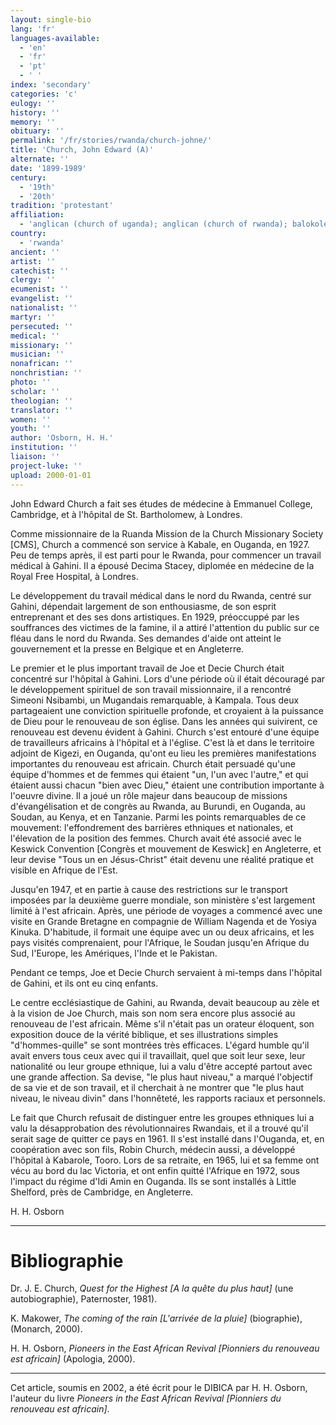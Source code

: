 ```yaml
---
layout: single-bio
lang: 'fr'
languages-available:
  - 'en'
  - 'fr'
  - 'pt'
  - ' '
index: 'secondary'
categories: 'c'
eulogy: ''
history: ''
memory: ''
obituary: ''
permalink: '/fr/stories/rwanda/church-johne/'
title: 'Church, John Edward (A)'
alternate: ''
date: '1899-1989'
century:
  - '19th'
  - '20th'
tradition: 'protestant'
affiliation:
  - 'anglican (church of uganda); anglican (church of rwanda); balokole movement'
country:
  - 'rwanda'
ancient: ''
artist: ''
catechist: ''
clergy: ''
ecumenist: ''
evangelist: ''
nationalist: ''
martyr: ''
persecuted: ''
medical: ''
missionary: ''
musician: ''
nonafrican: ''
nonchristian: ''
photo: ''
scholar: ''
theologian: ''
translator: ''
women: ''
youth: ''
author: 'Osborn, H. H.'
institution: ''
liaison: ''
project-luke: ''
upload: 2000-01-01
---
```



John Edward Church a fait ses études de médecine à Emmanuel College, Cambridge, et à l'hôpital de St. Bartholomew, à Londres.

Comme missionnaire de la Ruanda Mission de la Church Missionary Society [CMS], Church a commencé son service à Kabale, en Ouganda, en 1927. Peu de temps après, il est parti pour le Rwanda, pour commencer un travail médical à Gahini. Il a épousé Decima Stacey, diplomée en médecine de la Royal Free Hospital, à Londres.

Le développement du travail médical dans le nord du Rwanda, centré sur Gahini, dépendait largement de son enthousiasme, de son esprit entreprenant et des ses dons artistiques. En 1929, pr&eacute;occupp&eacute; par les souffrances des victimes de la famine, il a attiré l'attention du public sur ce fl&eacute;au dans le nord du Rwanda. Ses demandes d'aide ont atteint le gouvernement et la presse en Belgique et en Angleterre.

Le premier et le plus important travail de Joe et Decie Church était concentré sur l'hôpital à Gahini. Lors d'une période où il était découragé par le développement spirituel de son travail missionnaire, il a rencontré Simeoni Nsibambi, un Mugandais remarquable, à Kampala. Tous deux partageaient une conviction spirituelle profonde, et croyaient à la puissance de Dieu pour le renouveau de son église. Dans les années qui suivirent, ce renouveau est devenu évident à Gahini. Church s'est entouré d'une équipe de travailleurs africains à l'hôpital et à l'église. C'est là et dans le territoire adjoint de Kigezi, en Ouganda, qu'ont eu lieu les premières manifestations importantes du renouveau est africain. Church était persuadé qu'une équipe d'hommes et de femmes qui étaient "un, l'un avec l'autre," et qui étaient aussi chacun "bien avec Dieu," étaient une contribution importante à l'oeuvre divine. Il a joué un rôle majeur dans beaucoup de missions d'évangélisation et de congrès au Rwanda, au Burundi, en Ouganda, au Soudan, au Kenya, et en Tanzanie. Parmi les points remarquables de ce mouvement: l'effondrement des barrières ethniques et nationales, et l'élevation de la position des femmes. Church avait été associé avec le Keswick Convention [Congrès et mouvement de Keswick] en Angleterre, et leur devise "Tous un en Jésus-Christ" était devenu une réalité pratique et visible en Afrique de l'Est.

Jusqu'en 1947, et en partie à cause des restrictions sur le transport imposées par la deuxième guerre mondiale, son ministère s'est largement limité à l'est africain. Après, une période de voyages a commencé avec une visite en Grande Bretagne en compagnie de William Nagenda et de Yosiya Kinuka. D'habitude, il formait une équipe avec un ou deux africains, et les pays visités comprenaient, pour l'Afrique, le Soudan jusqu'en Afrique du Sud, l'Europe, les Amériques, l'Inde et le Pakistan.

Pendant ce temps, Joe et Decie Church servaient à mi-temps dans l'hôpital de Gahini, et ils ont eu cinq enfants.

Le centre ecclésiastique de Gahini, au Rwanda, devait beaucoup au zèle et à la vision de Joe Church, mais son nom sera encore plus associé au renouveau de l'est africain. Même s'il n'était pas un orateur éloquent, son exposition douce de la vérité biblique, et ses illustrations simples "d'hommes-quille" se sont montrées très efficaces. L'égard humble qu'il avait envers tous ceux avec qui il travaillait, quel que soit leur sexe, leur nationalité ou leur groupe ethnique, lui a valu d'être accepté partout avec une grande affection. Sa devise, "le plus haut niveau," a marqué l'objectif de sa vie et de son travail, et il cherchait à ne montrer que "le plus haut niveau, le niveau divin" dans l'honnêteté, les rapports raciaux et personnels.

Le fait que Church refusait de distinguer entre les groupes ethniques lui a valu la désapprobation des révolutionnaires Rwandais, et il a trouvé qu'il serait sage de quitter ce pays en 1961. Il s'est installé dans l'Ouganda, et, en coopération avec son fils, Robin Church, m&eacute;decin aussi, a développé l'hôpital à Kabarole, Tooro. Lors de sa retraite, en 1965, lui et sa femme ont vécu au bord du lac Victoria, et ont enfin quitté l'Afrique en 1972, sous l'impact du régime d'Idi Amin en Ouganda. Ils se sont installés à Little Shelford, près de Cambridge, en Angleterre.

H. H. Osborn

---

# Bibliographie

Dr. J. E. Church, *Quest for the Highest [A la quête du plus haut]* (une autobiographie), Paternoster, 1981).

K. Makower, *The coming of the rain [L'arrivée de la pluie]* (biographie), (Monarch, 2000).

H. H. Osborn, *Pioneers in the East African Revival [Pionniers du renouveau est africain]* (Apologia, 2000).

---

Cet article, soumis en 2002, a été écrit pour le DIBICA par H. H. Osborn, l'auteur du livre *Pioneers in the East African Revival [Pionniers du renouveau est africain]*.